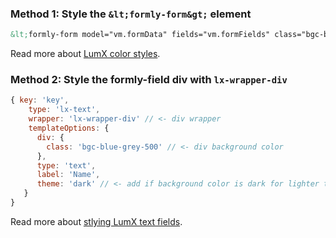 ### Method 1: Style the `&lt;formly-form&gt;` element

```html
&lt;formly-form model="vm.formData" fields="vm.formFields" class="bgc-blue-grey-500"&gt;&lt;/formly-form&gt;
```
Read more about [LumX color styles](http://ui.lumapps.com/css/colors).

### Method 2: Style the formly-field div with `lx-wrapper-div`
  
```javascript
{ key: 'key', 
    type: 'lx-text',
    wrapper: 'lx-wrapper-div' // <- div wrapper
    templateOptions: {
      div: {
        class: 'bgc-blue-grey-500' // <- div background color
      },
      type: 'text',
      label: 'Name',
      theme: 'dark' // <- add if background color is dark for lighter text
   }
}
```
Read more about [stlying LumX text fields](http://ui.lumapps.com/directives/text-fields).
